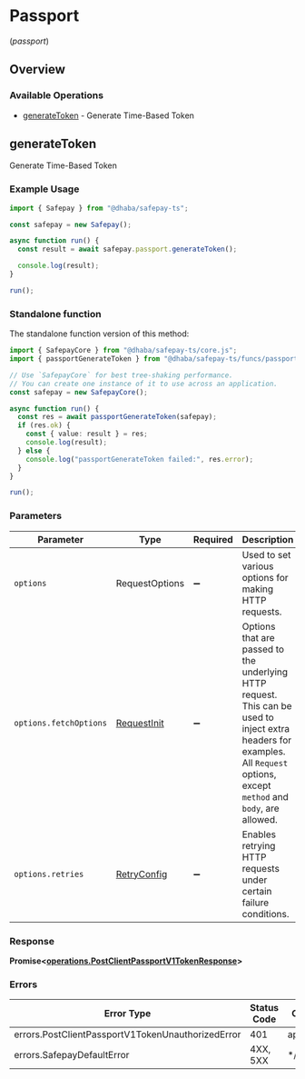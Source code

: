 # Passport
(*passport*)

## Overview

### Available Operations

* [generateToken](#generatetoken) - Generate Time-Based Token

## generateToken

Generate Time-Based Token

### Example Usage

```typescript
import { Safepay } from "@dhaba/safepay-ts";

const safepay = new Safepay();

async function run() {
  const result = await safepay.passport.generateToken();

  console.log(result);
}

run();
```

### Standalone function

The standalone function version of this method:

```typescript
import { SafepayCore } from "@dhaba/safepay-ts/core.js";
import { passportGenerateToken } from "@dhaba/safepay-ts/funcs/passportGenerateToken.js";

// Use `SafepayCore` for best tree-shaking performance.
// You can create one instance of it to use across an application.
const safepay = new SafepayCore();

async function run() {
  const res = await passportGenerateToken(safepay);
  if (res.ok) {
    const { value: result } = res;
    console.log(result);
  } else {
    console.log("passportGenerateToken failed:", res.error);
  }
}

run();
```

### Parameters

| Parameter                                                                                                                                                                      | Type                                                                                                                                                                           | Required                                                                                                                                                                       | Description                                                                                                                                                                    |
| ------------------------------------------------------------------------------------------------------------------------------------------------------------------------------ | ------------------------------------------------------------------------------------------------------------------------------------------------------------------------------ | ------------------------------------------------------------------------------------------------------------------------------------------------------------------------------ | ------------------------------------------------------------------------------------------------------------------------------------------------------------------------------ |
| `options`                                                                                                                                                                      | RequestOptions                                                                                                                                                                 | :heavy_minus_sign:                                                                                                                                                             | Used to set various options for making HTTP requests.                                                                                                                          |
| `options.fetchOptions`                                                                                                                                                         | [RequestInit](https://developer.mozilla.org/en-US/docs/Web/API/Request/Request#options)                                                                                        | :heavy_minus_sign:                                                                                                                                                             | Options that are passed to the underlying HTTP request. This can be used to inject extra headers for examples. All `Request` options, except `method` and `body`, are allowed. |
| `options.retries`                                                                                                                                                              | [RetryConfig](../../lib/utils/retryconfig.md)                                                                                                                                  | :heavy_minus_sign:                                                                                                                                                             | Enables retrying HTTP requests under certain failure conditions.                                                                                                               |

### Response

**Promise\<[operations.PostClientPassportV1TokenResponse](../../models/operations/postclientpassportv1tokenresponse.md)\>**

### Errors

| Error Type                                        | Status Code                                       | Content Type                                      |
| ------------------------------------------------- | ------------------------------------------------- | ------------------------------------------------- |
| errors.PostClientPassportV1TokenUnauthorizedError | 401                                               | application/json                                  |
| errors.SafepayDefaultError                        | 4XX, 5XX                                          | \*/\*                                             |